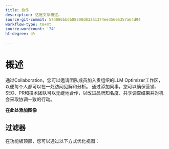 ```yaml
---
title: 协作
description: 这是文章概述。
source-git-commit: 57d086bbdb08200d832a1374ee356e5357a64d94
workflow-type: tm+mt
source-wordcount: '74'
ht-degree: 4%

---
```



# 概述

通过Collaboration，您可以邀请团队成员加入贵组织的LLM Optimizer工作区，以便每个人都可以在一处访问见解和分析。 通过添加同事，您可以确保营销、SEO、PR和技术团队可以无缝地合作，以改进品牌知名度、共享调查结果并对机会采取协调一致的行动。

**在此处添加图像**

## 过滤器

在功能板顶部，您可以通过以下方式优化视图：

